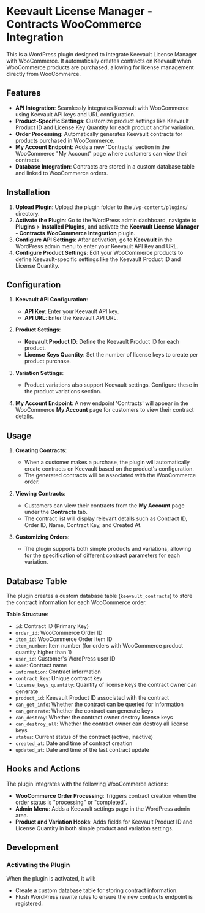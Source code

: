 # Keevault License Manager - Contracts WooCommerce Integration

This is a WordPress plugin designed to integrate Keevault License Manager with WooCommerce. It automatically creates contracts on Keevault when WooCommerce products are purchased, allowing for license management directly from WooCommerce.

## Features

- **API Integration**: Seamlessly integrates Keevault with WooCommerce using Keevault API keys and URL configuration.
- **Product-Specific Settings**: Customize product settings like Keevault Product ID and License Key Quantity for each product and/or variation.
- **Order Processing**: Automatically generates Keevault contracts for products purchased in WooCommerce.
- **My Account Endpoint**: Adds a new 'Contracts' section in the WooCommerce "My Account" page where customers can view their contracts.
- **Database Integration**: Contracts are stored in a custom database table and linked to WooCommerce orders.

## Installation

1. **Upload Plugin**: Upload the plugin folder to the `/wp-content/plugins/` directory.
2. **Activate the Plugin**: Go to the WordPress admin dashboard, navigate to **Plugins** > **Installed Plugins**, and activate the **Keevault License Manager - Contracts WooCommerce Integration** plugin.
3. **Configure API Settings**: After activation, go to **Keevault** in the WordPress admin menu to enter your Keevault API Key and URL.
4. **Configure Product Settings**: Edit your WooCommerce products to define Keevault-specific settings like the Keevault Product ID and License Quantity.

## Configuration

1. **Keevault API Configuration**:
    - **API Key**: Enter your Keevault API key.
    - **API URL**: Enter the Keevault API URL.

2. **Product Settings**:
    - **Keevault Product ID**: Define the Keevault Product ID for each product.
    - **License Keys Quantity**: Set the number of license keys to create per product purchase.

3. **Variation Settings**:
    - Product variations also support Keevault settings. Configure these in the product variations section.

4. **My Account Endpoint**: A new endpoint 'Contracts' will appear in the WooCommerce **My Account** page for customers to view their contract details.

## Usage

1. **Creating Contracts**:
    - When a customer makes a purchase, the plugin will automatically create contracts on Keevault based on the product's configuration.
    - The generated contracts will be associated with the WooCommerce order.

2. **Viewing Contracts**:
    - Customers can view their contracts from the **My Account** page under the **Contracts** tab.
    - The contract list will display relevant details such as Contract ID, Order ID, Name, Contract Key, and Created At.

3. **Customizing Orders**:
    - The plugin supports both simple products and variations, allowing for the specification of different contract parameters for each variation.

## Database Table

The plugin creates a custom database table (`keevault_contracts`) to store the contract information for each WooCommerce order.

**Table Structure**:

- `id`: Contract ID (Primary Key)
- `order_id`: WooCommerce Order ID
- `item_id`: WooCommerce Order Item ID
- `item_number`: Item number (for orders with WooCommerce product quantity higher than 1)
- `user_id`: Customer's WordPress user ID
- `name`: Contract name
- `information`: Contract information
- `contract_key`: Unique contract key
- `license_keys_quantity`: Quantity of license keys the contract owner can generate
- `product_id`: Keevault Product ID associated with the contract
- `can_get_info`: Whether the contract can be queried for information
- `can_generate`: Whether the contract can generate keys
- `can_destroy`: Whether the contract owner destroy license keys
- `can_destroy_all`: Whether the contract owner can destroy all license keys
- `status`: Current status of the contract (active, inactive)
- `created_at`: Date and time of contract creation
- `updated_at`: Date and time of the last contract update

## Hooks and Actions

The plugin integrates with the following WooCommerce actions:

- **WooCommerce Order Processing**: Triggers contract creation when the order status is "processing" or "completed".
- **Admin Menu**: Adds a Keevault settings page in the WordPress admin area.
- **Product and Variation Hooks**: Adds fields for Keevault Product ID and License Quantity in both simple product and variation settings.

## Development

### Activating the Plugin

When the plugin is activated, it will:

- Create a custom database table for storing contract information.
- Flush WordPress rewrite rules to ensure the new contracts endpoint is registered.
